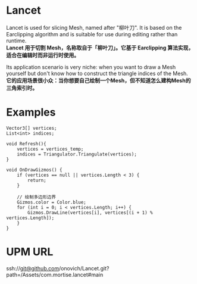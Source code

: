 # Lancet
Lancet is used for slicing Mesh, named after "柳叶刀". It is based on the Earclipping algorithm and is suitable for use during editing rather than runtime.<br/>
**Lancet 用于切割 Mesh，名称取自于「柳叶刀」。它基于 Earclipping 算法实现，适合在编辑时而非运行时使用。**

Its application scenario is very niche: when you want to draw a Mesh yourself but don't know how to construct the triangle indices of the Mesh.<br/>
**它的应用场景很小众：当你想要自己绘制一个Mesh，但不知道怎么建构Mesh的三角索引时。**

# Examples
```
Vector3[] vertices;
List<int> indices;

void Refresh(){
    vertices = vertices_temp;
    indices = Triangulator.Triangulate(vertices);
}

void OnDrawGizmos() {
    if (vertices == null || vertices.Length < 3) {
        return;
    }

    // 绘制多边形边界
    Gizmos.color = Color.blue;
    for (int i = 0; i < vertices.Length; i++) {
        Gizmos.DrawLine(vertices[i], vertices[(i + 1) % vertices.Length]);
    }
}
```

# UPM URL
ssh://git@github.com/onovich/Lancet.git?path=/Assets/com.mortise.lancet#main
